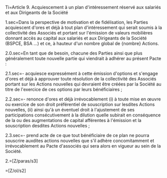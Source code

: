 Ti=Article 9.   Acquiescement à un plan d'intéressement réservé aux salariés et aux Dirigeants de la Société


1.sec=Dans la perspective de motivation et de fidélisation, les Parties acquiescent d'ores et déjà à tout plan d'intéressement qui serait soumis à la collectivité des Associés et portant sur l'émission de valeurs mobilières donnant accès au capital aux salariés et aux Dirigeants de la Société (BSPCE, BSA …) et ce, à hauteur d'un nombre global de   {nombre} Actions.


2.0.sec=En tant que de besoin, chacune des Parties ainsi que plus généralement toute nouvelle partie qui viendrait à adhérer au présent Pacte :


2.1.sec=- acquiesce expressément à cette émission d'options et s'engage d'ores et déjà à approuver toute résolution de la collectivité des Associés portant sur les Actions nouvelles qui devraient être créées par la Société au titre de l'exercice de ces options par leurs bénéficiaires ;


2.2.sec=- renonce d'ores et déjà irrévocablement (i) à toute mise en œuvre ou exercice de son droit préférentiel de souscription sur lesdites Actions nouvelles, (ii) ainsi qu'à un éventuel droit à l'ajustement de ses participations consécutivement à la dilution quelle subirait en conséquence de la ou des augmentations de capital afférentes à l'émission et la souscription desdites Actions nouvelles ;


2.3.sec=- prend acte de ce que tout bénéficiaire de ce plan ne pourra souscrire auxdites actions nouvelles que s'il adhère concomitamment et irrévocablement au Pacte d'associés qui sera alors en vigueur au sein de la Société.


2.=[Z/paras/s3]


=[Z/ol/s2]